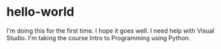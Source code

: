 # hello-world
I'm doing this for the first time. I hope it goes well. I need help with Visual Studio. I'm taking the course Intro to Programming using Python.
